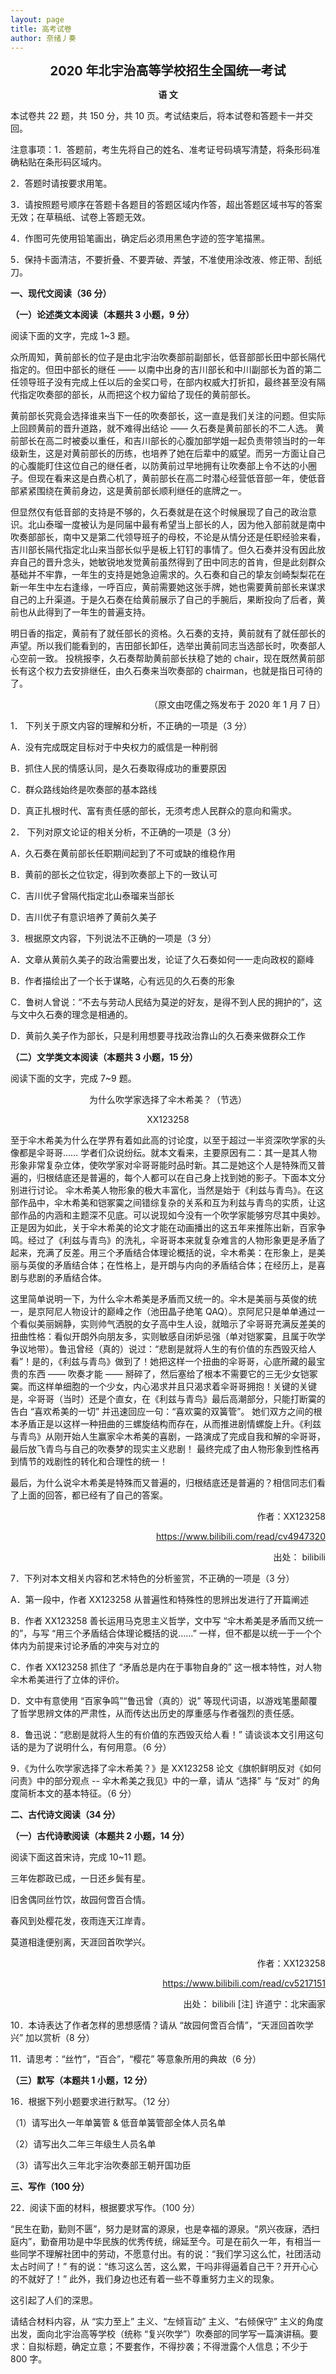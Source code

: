 ```yaml
---
layout: page
title: 高考试卷
author: 奈绪丿奏
---
```

<div style="text-align:center"><span style="font-weight:bold;font-size:20px">2020 年北宇治高等学校招生全国统一考试</span>

**语   文**
</div>
本试卷共 22 题，共 150 分，共 10 页。考试结束后，将本试卷和答题卡一并交回。

注意事项：1．答题前，考生先将自己的姓名、准考证号码填写清楚，将条形码准确粘贴在条形码区域内。

2．答题时请按要求用笔。

3．请按照题号顺序在答题卡各题目的答题区域内作答，超出答题区域书写的答案无效；在草稿纸、试卷上答题无效。

4．作图可先使用铅笔画出，确定后必须用黑色字迹的签字笔描黑。

5．保持卡面清洁，不要折叠、不要弄破、弄皱，不准使用涂改液、修正带、刮纸刀。

**一、现代文阅读（36 分）**

**（一）论述类文本阅读（本题共 3 小题，9 分）**

阅读下面的文字，完成 1~3 题。

众所周知，黄前部长的位子是由北宇治吹奏部前副部长，低音部部长田中部长隔代指定的。但田中部长的继任 —— 以南中出身的吉川部长和中川副部长为首的第二任领导班子没有完成上任以后的金奖口号，在部内权威大打折扣，最终甚至没有隔代指定吹奏部的部长，从而把这个权力留给了现任的黄前部长。

黄前部长究竟会选择谁来当下一任的吹奏部长，这一直是我们关注的问题。但实际上回顾黄前的晋升道路，就不难得出结论 —— 久石奏是黄前部长的不二人选。 黄前部长在高二时被委以重任，和吉川部长的心腹加部学姐一起负责带领当时的一年级新生，这是对黄前部长的历练，也培养了她在后辈中的威望。而另一方面让自己的心腹能盯住这位自己的继任者，以防黄前过早地拥有让吹奏部上令不达的小圈子。但现在看来这是白费心机了，黄前部长在高二时潜心经营低音部一年，使低音部紧紧围绕在黄前身边，这是黄前部长顺利继任的底牌之一。

但显然仅有低音部的支持是不够的，久石奏就是在这个时候展现了自己的政治意识。北山泰瑠一度被认为是同届中最有希望当上部长的人，因为他入部前就是南中吹奏部部长，南中又是第二代领导班子的母校，不论是从情分还是任职经验来看，吉川部长隔代指定北山来当部长似乎是板上钉钉的事情了。但久石奏并没有因此放弃自己的晋升念头，她敏锐地发觉黄前虽然得到了田中同志的首肯，但是此刻群众基础并不牢靠，一年生的支持是她急迫需求的。久石奏和自己的挚友剑崎梨梨花在新一年生中左右逢缘，一呼百应，黄前需要她这张手牌，她也需要黄前部长来谋求自己的上升渠道。于是久石奏在给黄前展示了自己的手腕后，果断投向了后者，黄前也从此得到了一年生的普遍支持。

明日香的指定，黄前有了就任部长的资格。久石奏的支持，黄前就有了就任部长的声望。所以我们能看到的，吉田部长卸任，选举出黄前同志当选部长时，吹奏部人心空前一致。 投桃报李，久石奏帮助黄前部长扶稳了她的 chair，现在既然黄前部长有这个权力去安排继任，由久石奏来当吹奏部的 chairman，也就是指日可待的了。

<div style="text-align:right">（原文由呓儒之殇发布于 2020 年 1 月 7 日）</div>

1． 下列关于原文内容的理解和分析，不正确的一项是（3 分）

A．没有完成既定目标对于中央权力的威信是一种削弱

B．抓住人民的情感认同，是久石奏取得成功的重要原因

C．群众路线始终是吹奏部的基本路线

D．真正扎根时代、富有责任感的部长，无须考虑人民群众的意向和需求。

2． 下列对原文论证的相关分析，不正确的一项是（3 分）

A．久石奏在黄前部长任职期间起到了不可或缺的维稳作用

B．黄前的部长之位钦定，得到吹奏部上下的一致认可

C．吉川优子曾隔代指定北山泰瑠来当部长

D．吉川优子有意识培养了黄前久美子

3．根据原文内容，下列说法不正确的一项是（3 分）

A．文章从黄前久美子的政治需要出发，论证了久石奏如何一一走向政权的巅峰

B．作者描绘出了一个长于谋略，心有远见的久石奏的形象

C．鲁树人曾说：“不去与劳动人民结为莫逆的好友，是得不到人民的拥护的”，这与文中久石奏的理念是相通的。

D．黄前久美子作为部长，只是利用想要寻找政治靠山的久石奏来做群众工作

**（二）文学类文本阅读（本题共 3 小题，15 分）**

阅读下面的文字，完成 7~9 题。

<div style="text-align:center">为什么吹学家选择了伞木希美？（节选）

XX123258</div>

至于伞木希美为什么在学界有着如此高的讨论度，以至于超过一半资深吹学家的头像都是伞哥哥…… 学者们众说纷纭。就本文看来，主要原因有二：其一是其人物形象非常复杂立体，使吹学家对伞哥哥能时品时新。其二是她这个人是特殊而又普遍的，归根结底还是普遍的，每个人都可以在自己身上找到她的影子。下面本文分别进行讨论。 伞木希美人物形象的极大丰富化，当然是始于《利兹与青鸟》。在这部作品中，伞木希美和铠冢霙之间错综复杂的关系和互为利兹与青鸟的实质，让这部作品的内涵和主题深不见底。可以说现如今没有一个吹学家能够穷尽其中奥妙。正是因为如此，关于伞木希美的论文才能在动画播出的这五年来推陈出新，百家争鸣。经过了《利兹与青鸟》的洗礼，伞哥哥本来就复杂难言的人物形象更是矛盾了起来，充满了反差。用三个矛盾结合体理论概括的说，伞木希美：在形象上，是美丽与英俊的矛盾结合体；在性格上，是开朗与内向的矛盾结合体；在经历上，是喜剧与悲剧的矛盾结合体。

这里简单说明一下，为什么伞木希美是矛盾而又统一的。伞木是美丽与英俊的统一，是京阿尼人物设计的巅峰之作（池田晶子绝笔 QAQ）。京阿尼只是单单通过一个看似美丽娴静，实则帅气洒脱的女子高中生人设，就暗示了伞哥哥充满反差美的扭曲性格：看似开朗外向朋友多，实则敏感自闭妒忌强（单对铠冢霙，且属于吹学争议地带）。鲁迅曾经（真的）说过：“悲剧是就将人生的有价值的东西毁灭给人看”！是的，《利兹与青鸟》做到了！她把这样一个扭曲的伞哥哥，心底所藏的最宝贵的东西 —— 吹奏才能 —— 掰碎了，然后塞给了根本不需要它的三无少女铠冢霙。而这样单细胞的一个少女，内心渴求并且只渴求着伞哥哥拥抱！关键的关键是，伞哥哥（当时）还是个直女，在《利兹与青鸟》最后高潮部分，只能打断霙的告白 “喜欢希美的一切” 并迅速回应一句：“喜欢霙的双簧管”。 她们双方之间的根本矛盾正是以这样一种扭曲的三螺旋结构而存在，从而推进剧情螺旋上升。《利兹与青鸟》从刚开始人生赢家伞木希美的喜剧，一路演成了完成自我和解的伞哥哥，最后放飞青鸟与自己的吹奏梦的现实主义悲剧！ 最终完成了由人物形象到性格再到情节的戏剧性的转化和合理性的统一！

最后，为什么说伞木希美是特殊而又普遍的，归根结底还是普遍的？相信同志们看了上面的回答，都已经有了自己的答案。

<div style="text-align:right">作者：XX123258

<https://www.bilibili.com/read/cv4947320>

出处： bilibili
</div>
7．下列对本文相关内容和艺术特色的分析鉴赏，不正确的一项是（3 分）

A．第一段中，作者 XX123258 从普遍性和特殊性的思辨出发进行了开篇阐述

B．作者 XX123258 善长运用马克思主义哲学，文中写 “伞木希美是矛盾而又统一的”，与写 “用三个矛盾结合体理论概括的说……” 一样，但不都是以统一于一个个体内为前提来讨论矛盾的冲突与对立的

C．作者 XX123258 抓住了 “矛盾总是内在于事物自身的” 这一根本特性，对人物伞木希美进行了立体的评价。

D．文中有意使用 “百家争鸣”“鲁迅曾（真的）说” 等现代词语，以游戏笔墨颠覆了哲学思辨文体的严肃性，从而传达出历史的厚重感与作者强烈的责任感。

8．鲁迅说：“悲剧是就将人生的有价值的东西毁灭给人看！” 请谈谈本文引用这句话的是为了说明什么，有何用意。（6 分）

9．《为什么吹学家选择了伞木希美？》是 XX123258 论文《旗帜鲜明反对《如何问责》中的部分观点 -- 伞木希美之我见》中的一章，请从 “选择” 与 “反对” 的角度简析本文的基本特征。（6 分）

**二、古代诗文阅读（34 分）**

**（一）古代诗歌阅读（本题共 2 小题，14 分）**

阅读下面这首宋诗，完成 10~11 题。

三年佐郡政已成，一日还乡鬓有星。

旧舍偶同丝竹饮，故园何啻百合情。

春风到处樱花发，夜雨连天江岸青。

莫道相逢便别离，天涯回首吹学兴。

<div style="text-align:right">作者：XX123258

<https://www.bilibili.com/read/cv5217151>

出处： bilibili [注] 许道宁：北宋画家
</div>
10．本诗表达了作者怎样的思想感情？请从 “故园何啻百合情”，“天涯回首吹学兴” 加以赏析（8 分）

11．请思考：“丝竹”，“百合”，“樱花” 等意象所用的典故（6 分）

**（三）默写（本题共 1 小题，12 分）**

16．根据下列小题要求进行默写。（12 分）

（1）请写出久一年单簧管 & 低音单簧管部全体人员名单

（2）请写出久二年三年级生人员名单

（3）请写出久三年北宇治吹奏部王朝开国功臣

**三、写作（100 分）**

22．阅读下面的材料，根据要求写作。（100 分）

“民生在勤，勤则不匮”，努力是财富的源泉，也是幸福的源泉。“夙兴夜寐，洒扫庭内”，勤奋用功是中华民族的优秀传统，绵延至今。可是在前久一年，有相当一些同学不理解社团中的劳动，不愿意付出。有的说：“我们学习这么忙，社团活动太占时间了！” 有的说：“练习这么苦，这么累，干吗非得逼着自己干？开开心心的不就好了！” 此外，我们身边也还有着一些不尊重努力主义的现象。

这引起了人们的深思。

请结合材料内容，从 “实力至上” 主义、“左倾盲动” 主义、“右倾保守” 主义的角度出发，面向北宇治高等学校（统称 “复兴吹学”）吹奏部的同学写一篇演讲稿。要求：自拟标题，确定立意；不要套作，不得抄袭；不得泄露个人信息；不少于 800 字。